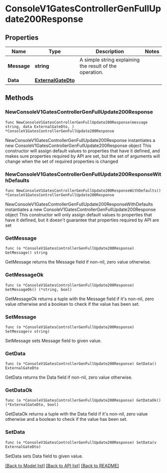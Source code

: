# ConsoleV1GatesControllerGenFullUpdate200Response

## Properties

Name | Type | Description | Notes
------------ | ------------- | ------------- | -------------
**Message** | **string** | A simple string explaining the result of the operation. | 
**Data** | [**ExternalGateDto**](ExternalGateDto.md) |  | 

## Methods

### NewConsoleV1GatesControllerGenFullUpdate200Response

`func NewConsoleV1GatesControllerGenFullUpdate200Response(message string, data ExternalGateDto, ) *ConsoleV1GatesControllerGenFullUpdate200Response`

NewConsoleV1GatesControllerGenFullUpdate200Response instantiates a new ConsoleV1GatesControllerGenFullUpdate200Response object
This constructor will assign default values to properties that have it defined,
and makes sure properties required by API are set, but the set of arguments
will change when the set of required properties is changed

### NewConsoleV1GatesControllerGenFullUpdate200ResponseWithDefaults

`func NewConsoleV1GatesControllerGenFullUpdate200ResponseWithDefaults() *ConsoleV1GatesControllerGenFullUpdate200Response`

NewConsoleV1GatesControllerGenFullUpdate200ResponseWithDefaults instantiates a new ConsoleV1GatesControllerGenFullUpdate200Response object
This constructor will only assign default values to properties that have it defined,
but it doesn't guarantee that properties required by API are set

### GetMessage

`func (o *ConsoleV1GatesControllerGenFullUpdate200Response) GetMessage() string`

GetMessage returns the Message field if non-nil, zero value otherwise.

### GetMessageOk

`func (o *ConsoleV1GatesControllerGenFullUpdate200Response) GetMessageOk() (*string, bool)`

GetMessageOk returns a tuple with the Message field if it's non-nil, zero value otherwise
and a boolean to check if the value has been set.

### SetMessage

`func (o *ConsoleV1GatesControllerGenFullUpdate200Response) SetMessage(v string)`

SetMessage sets Message field to given value.


### GetData

`func (o *ConsoleV1GatesControllerGenFullUpdate200Response) GetData() ExternalGateDto`

GetData returns the Data field if non-nil, zero value otherwise.

### GetDataOk

`func (o *ConsoleV1GatesControllerGenFullUpdate200Response) GetDataOk() (*ExternalGateDto, bool)`

GetDataOk returns a tuple with the Data field if it's non-nil, zero value otherwise
and a boolean to check if the value has been set.

### SetData

`func (o *ConsoleV1GatesControllerGenFullUpdate200Response) SetData(v ExternalGateDto)`

SetData sets Data field to given value.



[[Back to Model list]](../README.md#documentation-for-models) [[Back to API list]](../README.md#documentation-for-api-endpoints) [[Back to README]](../README.md)


